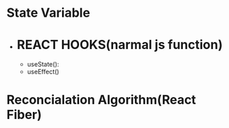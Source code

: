 # State Variable

- # REACT HOOKS(narmal js function)
  - useState(): 
  - useEffect()

# Reconcialation Algorithm(React Fiber)
